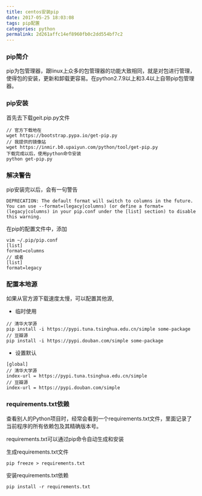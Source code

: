 ```yaml
---
title: centos安装pip
date: 2017-05-25 18:03:08
tags: pip配置
categories: python
permalink: 2d261affc14ef8960fb0c2dd554bf7c2
---
```

### pip简介
pip为包管理器，跟linux上众多的包管理器的功能大致相同，就是对包进行管理，使得包的安装，更新和卸载更容易。在python2.7.9以上和3.4以上自带pip包管理器。

<!--more-->

### pip安装
首先去下载geit.pip.py文件

```
// 官方下载地在
wget https://bootstrap.pypa.io/get-pip.py
// 我提供的镜像站
wget https://inmir.b0.upaiyun.com/python/tool/get-pip.py
下载完成以后，使用python命令安装
python get-pip.py
```

### 解决警告
pip安装完以后，会有一句警告
```
DEPRECATION: The default format will switch to columns in the future. You can use --format=(legacy|columns) (or define a format=(legacy|columns) in your pip.conf under the [list] section) to disable this warning.
```
在pip的配置文件中，添加
```
vim ~/.pip/pip.conf
[list]
format=columns
// 或者
[list]
format=legacy
```
### 配置本地源
如果从官方源下载速度太慢，可以配置其他源,

+ 临时使用

```
// 清华大学源
pip install -i https://pypi.tuna.tsinghua.edu.cn/simple some-package
// 豆瓣源
pip install -i https://pypi.douban.com/simple some-package
```

+ 设置默认

```
[global]
// 清华大学源
index-url = https://pypi.tuna.tsinghua.edu.cn/simple
// 豆瓣源
index-url = https://pypi.douban.com/simple
```
### requirements.txt依赖
查看别人的Python项目时，经常会看到一个requirements.txt文件，里面记录了当前程序的所有依赖包及其精确版本号。

requirements.txt可以通过pip命令自动生成和安装

生成requirements.txt文件
```
pip freeze > requirements.txt
```
安装requirements.txt依赖
```
pip install -r requirements.txt
```
